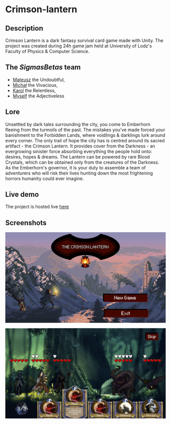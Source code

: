 # Crimson-lantern

## Description
Crimson Lantern is a dark fantasy survival card game made with Unity. The project was created during 24h game jam held at University of Lodz's Faculty of Physics & Computer Science. 

## The *SigmasBetas* team 
- [Mateusz](https://github.com/MateuszPieczynski2000) the Undoubtful, 
- [Michał](https://github.com/petpet666) the Vivacious,
- [Karol](Sandpitturtleee) the Relentless,
- [Myself](https://github.com/NakerTheFirst) the Adjectiveless

## Lore
Unsettled by dark tales surrounding the city, you come to Emberhorn fleeing from the turmoils of the past. The mistakes you've made forced your banishment to the Forbidden Lands, where voidlings & darklings lurk around every corner. The only trail of hope the city has is centred around its sacred artifact - the Crimson Lantern. It provides cover from the Darkness - an evergrowing sinister force absorbing everything the people hold onto: desires, hopes & dreams. The Lantern can be powered by rare Blood Crystals, which can be obtained only from the creatures of the Darkness. As the Emberhorn's governor, it is your duty to assemble a team of adventurers who will risk their lives hunting down the most frightening horrors humanity could ever imagine. 

## Live demo
The project is hosted live [here](https://nakerthefirst.github.io/Crimson-lantern/)

## Screenshots
![screenshot1](graphics/screenshot1.jpg)

![screenshot2](/graphics/screenshot2.jpg)
